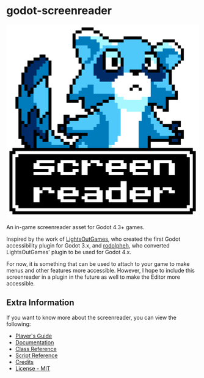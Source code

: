 # godot-screenreader

<img alt="godot-screenreader logo, a blue raccoon with the text 'screenreader' below it." src="asset_logo.png" />

An in-game screenreader asset for Godot 4.3+ games.

Inspired by the work of [LightsOutGames](https://github.com/lightsoutgames/godot-accessibility), who created the first Godot accessibility plugin for Godot 3.x, and [rodolpheh](https://github.com/rodolpheh/godot-accessibility), who converted LightsOutGames' plugin to be used for Godot 4.x.

For now, it is something that can be used to attach to your game to make menus and other features more accessible. However, I hope to include this screenreader in a plugin in the future as well to make the Editor more accessible.

## Extra Information

If you want to know more about the screenreader, you can view the following:
- [Player's Guide](/docs/1.0/playerguide.md)
- [Documentation](/docs/1.0/index.md)
- [Class Reference](/docs/1.0/classes.md)
- [Script Reference](/docs/1.0/scripts_info.md)
- [Credits](CREDITS.md)
- [License - MIT](LICENSE)
